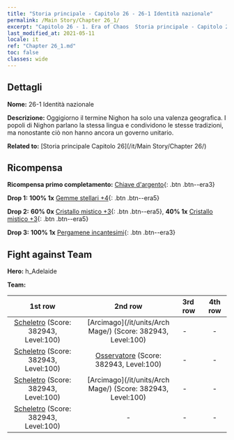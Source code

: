 ```yaml
---
title: "Storia principale - Capitolo 26 - 26-1 Identità nazionale"
permalink: /Main Story/Chapter 26_1/
excerpt: "Capitolo 26 - 1. Era of Chaos  Storia principale - Capitolo 26_1. 26-1 Identità nazionale"
last_modified_at: 2021-05-11
locale: it
ref: "Chapter 26_1.md"
toc: false
classes: wide
---
```


## Dettagli

 **Nome:** 26-1 Identità nazionale

 **Descrizione:** Oggigiorno il termine Nighon ha solo una valenza geografica. I popoli di Nighon parlano la stessa lingua e condividono le stesse tradizioni, ma nonostante ciò non hanno ancora un governo unitario.

 **Related to:** [Storia principale Capitolo 26](/it/Main Story/Chapter 26/)

## Ricompensa

 **Ricompensa primo completamento:** [Chiave d'argento](/ItemsIT/con_693/){: .btn .btn--era3}

 **Drop 1:** **100% 1x** [Gemme stellari +4](/ItemsIT/mat_93/){: .btn .btn--era5}

 **Drop 2:** **60% 0x** [Cristallo mistico +3](/ItemsIT/mat_87/){: .btn .btn--era5}, **40% 1x** [Cristallo mistico +3](/ItemsIT/mat_87/){: .btn .btn--era5}

 **Drop 3:** **100% 1x** [Pergamene incantesimi](/ItemsIT/con_694/){: .btn .btn--era3}


## Fight against Team
 **Hero:** h_Adelaide

 **Team:**


  | 1st row | 2nd row | 3rd row | 4th row |
  |:----:|:----:|:----|:----:|
  | [Scheletro](/it/units/Skeleton/) (Score: 382943, Level:100)  | [Arcimago](/it/units/Arch Mage/) (Score: 382943, Level:100)  | - | - |
  | [Scheletro](/it/units/Skeleton/) (Score: 382943, Level:100)  | [Osservatore](/it/units/Beholder/) (Score: 382943, Level:100)  | - | - |
  | [Scheletro](/it/units/Skeleton/) (Score: 382943, Level:100)  | [Arcimago](/it/units/Arch Mage/) (Score: 382943, Level:100)  | - | - |
  | [Scheletro](/it/units/Skeleton/) (Score: 382943, Level:100)  | - | - | - |


